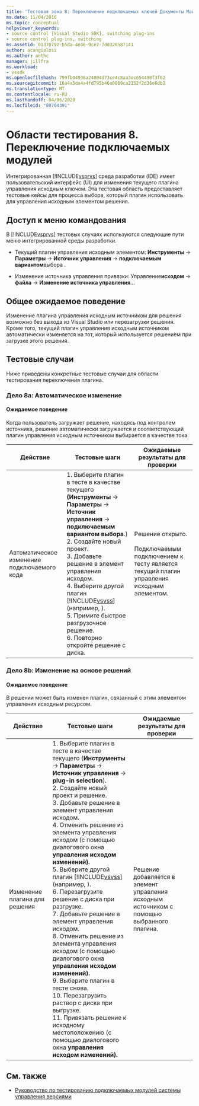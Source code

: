 ```yaml
---
title: 'Тестовая зона 8: Переключение подключаемых ключей Документы Майкрософт'
ms.date: 11/04/2016
ms.topic: conceptual
helpviewer_keywords:
- source control [Visual Studio SDK], switching plug-ins
- source control plug-ins, switching
ms.assetid: 01370792-b5da-4e46-9ce2-7dd326587141
author: acangialosi
ms.author: anthc
manager: jillfra
ms.workload:
- vssdk
ms.openlocfilehash: 799fb04936a24004d73ce4c8aa3ec654490f3f62
ms.sourcegitcommit: 16a4a5da4a4fd795b46a0869ca2152f2d36e6db2
ms.translationtype: MT
ms.contentlocale: ru-RU
ms.lasthandoff: 04/06/2020
ms.locfileid: "80704391"
---
```

# <a name="test-area-8-plug-in-switching"></a>Области тестирования 8. Переключение подключаемых модулей
Интегрированная [!INCLUDE[vsprvs](../../code-quality/includes/vsprvs_md.md)] среда разработки (IDE) имеет пользовательский интерфейс (UI) для изменения текущего плагина управления исходным ключом. Эта тестовая область предоставляет тестовые кейсы для процесса выбора, который плагин использовать для управления исходным элементом решения.

## <a name="command-menu-access"></a>Доступ к меню командования
 В [!INCLUDE[vsprvs](../../code-quality/includes/vsprvs_md.md)] тестовых случаях используются следующие пути меню интегрированной среды разработки.

- Текущий плагин управления исходным элементом: **Инструменты** -> **Параметры** -> **Источник управления** -> **подключаемым вариантом**выбора .

- Изменение источника управления привязки: Управление**исходом** ->  **файла** -> **Изменение источника управления**...

## <a name="common-expected-behavior"></a>Общее ожидаемое поведение
 Изменение плагина управления исходным источником для решения возможно без выхода из Visual Studio или перезагрузки решения. Кроме того, текущий плагин управления исходным источником автоматически изменяется на тот, который используется решением при загрузке этого решения.

## <a name="test-cases"></a>Тестовые случаи
 Ниже приведены конкретные тестовые случаи для области тестирования переключения плагина.

### <a name="case-8a-automatic-change"></a>Дело 8a: Автоматическое изменение

#### <a name="expected-behavior"></a>Ожидаемое поведение
 Когда пользователь загружает решение, находясь под контролем источника, решение автоматически загружается и соответствующий плагин управления исходным источником выбирается в качестве тока.

| Действие | Тестовые шаги | Ожидаемые результаты для проверки |
| - | - | - |
| Автоматическое изменение подключаемого кода | 1. Выберите плагин в тесте в качестве текущего **(Инструменты** -> **Параметры** -> **Источник управления** -> **подключаемым вариантом выбора**.)<br />2. Создайте новый проект.<br />3. Добавьте решение в элемент управления исходом.<br />4. Выберите другой плагин [!INCLUDE[vsvss](../../extensibility/includes/vsvss_md.md)](например, ).<br />5. Примите быстрое разгрузочное решение.<br />6. Повторно откройте решение с диска. | Решение открыто.<br /><br /> Подключаемым подключением к тесту является текущий плагин управления исходным элементом. |

### <a name="case-8b-solution-based-change"></a>Дело 8b: Изменение на основе решений

#### <a name="expected-behavior"></a>Ожидаемое поведение
 В решении может быть изменен плагин, связанный с этим элементом управления исходным ресурсом.

| Действие | Тестовые шаги | Ожидаемые результаты для проверки |
|----------------------------------| - | - |
| Изменение плагина для решения | 1. Выберите плагин в тесте в качестве текущего (**Инструменты** -> **Параметры** -> **Источник управления** -> **plug-in selection**).<br />2. Создайте новый проект и решение.<br />3. Добавьте решение в элемент управления исходом.<br />4. Отменить решение из элемента управления исходом (с помощью диалогового окна **управления исходом изменений).**<br />5. Выберите другой плагин [!INCLUDE[vsvss](../../extensibility/includes/vsvss_md.md)](например, ).<br />6. Перезагрузите решение с диска при разгрузке.<br />7. Добавьте решение в элемент управления исходом.<br />8. Отменить решение из элемента управления исходом (с помощью диалогового окна **управления исходом изменений).**<br />9. Выберите плагин в тесте снова.<br />10. Перезагрузить раствор с диска при выгрузке.<br />11. Привязать решение к исходному местоположению (с помощью диалогового окна **управления исходом изменений).** | Решение добавляется в элемент управления исходным источником с помощью выбранного плагина. |

## <a name="see-also"></a>См. также
- [Руководство по тестированию подключаемых модулей системы управления версиями](../../extensibility/internals/test-guide-for-source-control-plug-ins.md)
